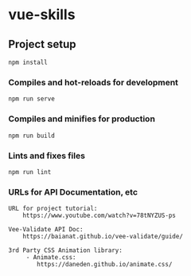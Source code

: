 # vue-skills

## Project setup
```
npm install
```

### Compiles and hot-reloads for development
```
npm run serve
```

### Compiles and minifies for production
```
npm run build
```

### Lints and fixes files
```
npm run lint
```

### URLs for API Documentation, etc
```
URL for project tutorial:
    https://www.youtube.com/watch?v=78tNYZUS-ps

Vee-Validate API Doc:
    https://baianat.github.io/vee-validate/guide/

3rd Party CSS Animation library:
     - Animate.css:
        https://daneden.github.io/animate.css/
```